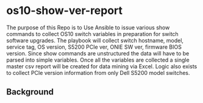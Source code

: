 # os10-show-ver-report
The purpose of this Repo is to Use Ansible to issue various show commands to collect OS10 switch variables in preparation for switch software upgrades.  The playbook will collect switch hostname, model, service tag, OS version, S5200 PCIe ver, ONIE SW ver, firmware BIOS version.  Since show commands are unstructured the data will have to be parsed into simple variables.  Once all the variables are collected a single master csv report will be created for data mining via Excel.  Logic also exists to collect PCIe version information from only Dell S5200 model switches.
## Background
